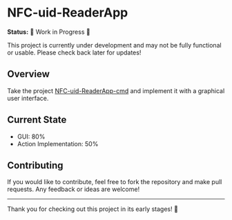 # NFC-uid-ReaderApp

**Status:** 🚧 Work in Progress 🚧

This project is currently under development and may not be fully functional or usable. Please check back later for updates!

## Overview
Take the project [NFC-uid-ReaderApp-cmd](https://github.com/Josh-su/NFC-uid-ReaderApp-cmd) and implement it with a graphical user interface.

## Current State
- GUI: 80%
- Action Implementation: 50%

## Contributing
If you would like to contribute, feel free to fork the repository and make pull requests. Any feedback or ideas are welcome!

---

Thank you for checking out this project in its early stages! 🚀
